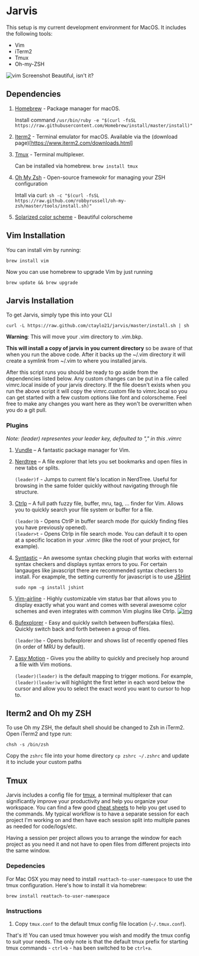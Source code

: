 # Jarvis
This setup is my current development environment for MacOS. It includes the following tools:

- Vim
- iTerm2
- Tmux
- Oh-my-ZSH

<img src="http://i.imgur.com/QkN0bpN.png" title="vim Screenshot"/></a>
Beautiful, isn't it?

## Dependencies
1. [Homebrew](https://brew.sh/) - Package manager for macOS.

    Install command `/usr/bin/ruby -e "$(curl -fsSL https://raw.githubusercontent.com/Homebrew/install/master/install)"`

2. [Iterm2](https://www.iterm2.com/) - Terminal emulator for macOS. Available via the (download page)[https://www.iterm2.com/downloads.html]
3. [Tmux](https://github.com/tmux/tmux/wiki) - Terminal multiplexer.

   Can be installed via homebrew. `brew install tmux`

4. [Oh My Zsh](https://github.com/robbyrussell/oh-my-zsh) - Open-source framewokr for managing your ZSH configuration

   Intall via curl: `sh -c "$(curl -fsSL https://raw.github.com/robbyrussell/oh-my-zsh/master/tools/install.sh)"`

5. [Solarized color scheme](http://ethanschoonover.com/solarized/vim-colors-solarized) - Beautiful colorscheme

## Vim Installation
You can install vim by running:

```
brew install vim
```

Now you can use homebrew to upgrade Vim by just running
```
brew update && brew upgrade
```

## Jarvis Installation
To get Jarvis, simply type this into your CLI

`curl -L https://raw.github.com/ctaylo21/jarvis/master/install.sh | sh`

**Warning**: This will move your .vim directory to .vim.bkp.

**This will install a copy of jarvis in you current directory** so be aware of that when you run the above code.
After it backs up the ~/.vim directory it will create a symlink from ~/.vim to where you installed jarvis.

After this script runs you should be ready to go aside from the dependencies listed below. Any custom changes can be put in a file called vimrc.local inside of your jarvis directory. If the file doesn't exists when you run the above script it will copy the vimrc.custom file to vimrc.local so you can get started with a few custom options like font and colorscheme. Feel free to make any changes you want here as they won't be overwritten when you do a git pull.

### Plugins
*Note: (leader) representes your leader key, defaulted to "," in this .vimrc*
1. [Vundle](https://github.com/gmarik/vundle">Vundle) – A fantastic package manager for Vim.
2. [Nerdtree](https://github.com/scrooloose/nerdtree) – A file explorer that lets you set bookmarks and open files in new tabs or splits.

   `(leader)f` - Jumps to current file's location in NerdTree. Useful for browsing in the same folder quickly without navigating through file structure.

3. [Ctrlp](https://github.com/kien/ctrlp.vim) – A full path fuzzy file, buffer, mru, tag, … finder for Vim. Allows you to quickly search your file system or buffer for a file.

   `(leader)b` - Opens CtrlP in buffer search mode (for quickly finding files you have previously opened).  
   `(leader>t` - Opens Ctrlp in file search mode. You can default it to open at a specific location in your .vimrc (like the root of your project, for example).

4. [Syntastic](https://github.com/scrooloose/syntastic) – An awesome syntax checking plugin that works with external syntax checkers and displays syntax errors to you. For certain langauges like javascript there are recommended syntax checkers to install. For exapmple, the setting currently for javascript is to use [JSHint](http://jshint.com/)

   ```
   sudo npm -g install jshint
   ```
5. [Vim-airline](https://github.com/bling/vim-airline) - Highly customizable vim status bar that allows you to display exactly what you want and comes with several awesome color schemes and even integrates with common Vim plugins like Ctrlp.
<a href="https://github.com/bling/vim-airline/wiki/screenshots/demo.gif" target="_blank"><img src="https://github.com/bling/vim-airline/wiki/screenshots/demo.gif" alt="img" style="max-width:100%;"></a>
6. [Bufexplorer](https://github.com/corntrace/bufexplorer) - Easy and quickly switch between buffers(aka files). Quickly switch back and forth between a group of files.

   `(leader)be` - Opens bufexplorer and shows list of recently opened files (in order of MRU by default).

7. [Easy Motion](https://github.com/Lokaltog/vim-easymotion) - Gives you the ability to quickly and precisely hop around a file with Vim motions.

   `(leader)(leader)` is the default mapping to trigger motions. For example, `(leader)(leader)w` will highlight the first letter in each word below the cursor and allow you to select the exact word you want to cursor to hop to.

## Iterm2 and Oh my ZSH
To use Oh my ZSH, the default shell should be changed to Zsh in iTerm2. Open iTerm2 and type run:

```
chsh -s /bin/zsh
```
Copy the `zshrc` file into your home directory `cp zshrc ~/.zshrc` and update it to include your custom paths

## Tmux
Jarvis includes a config file for <a href="http://tmux.sourceforge.net/">tmux</a>, a terminal multiplexer that can significantly improve your productivity and help you organize your workspace. You can find a few good <a href="https://gist.github.com/MohamedAlaa/2961058">cheat sheets</a> to help you get used to the commands. My typical workflow is to have a separate session for each project I'm working on and then have each session split into multiple panes as needed for code/logs/etc.

Having a session per project allows you to arrange the window for each project as you need it and not have to open files from different projects into the same window.

### Depedencies
For Mac OSX you may need to install `reattach-to-user-namespace` to use the tmux configuration. Here's how to install it via homebrew:

```
brew install reattach-to-user-namespace
```

### Instructions
1. Copy `tmux.conf` to the default tmux config file location (`~/.tmux.conf`).

That's it! You can used tmux however you wish and modify the tmux config to suit your needs. The only note is that the default tmux prefix for starting tmux commands - `ctrl+b` - has been switched to be `ctrl+a`.
